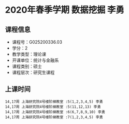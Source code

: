 # 2020年春季学期 数据挖掘 李勇






## 课程信息

- 课程号：G025200336.03
- 学分：2
- 教学类型：理论课
- 开课单位：统计与金融系
- 课程类别：硕士
- 课程层次：研究生课程

## 上课时间

```
14,17周 上海研究院4号楼阶梯教室 :5(1,2,3,4,5) 李勇
14,17周 上海研究院4号楼阶梯教室 :5(11,12,13) 李勇
14,17周 上海研究院4号楼阶梯教室 :6(6,7,8,9,10) 李勇
14,17周 上海研究院4号楼阶梯教室 :7(1,2,3,4,5) 李勇
```

